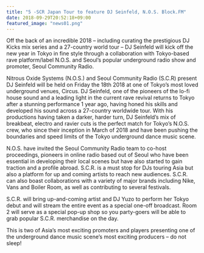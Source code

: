 ```yaml
---
title: "5 -SCR Japan Tour to feature DJ Seinfeld, N.O.S. Block.FM"
date: 2018-09-29T20:52:18+09:00
featured_image: "news01.png"
---
```

Off the back of an incredible 2018 – including curating the prestigious DJ Kicks mix series and a 27-country world tour – DJ Seinfeld will kick off the new year in Tokyo in fine style through a collaboration with Tokyo-based rave platform/label N.O.S. and Seoul’s popular underground radio show and promoter, Seoul Community Radio.

Nitrous Oxide Systems (N.O.S.) and Seoul Community Radio (S.C.R) present DJ Seinfeld will be held on Friday the 18th 2018 at one of Tokyo’s most loved underground venues, Circus. DJ Seinfeld, one of the pioneers of the lo-fi house sound and a leading light in the current rave revival returns to Tokyo after a stunning performance 1 year ago, having honed his skills and developed his sound across a 27-country worldwide tour. With his productions having taken a darker, harder turn, DJ Seinfeld’s mix of breakbeat, electro and ravier cuts is the perfect match for Tokyo’s N.O.S. crew, who since their inception in March of 2018 and have been pushing the boundaries and speed limits of the Tokyo underground dance music scene.

N.O.S. have invited the Seoul Community Radio team to co-host proceedings, pioneers in online radio based out of Seoul who have been essential in developing their local scenes but have also started to gain traction and a profile abroad. S.C.R. is a must stop for DJs touring Asia but also a platform for up and coming artists to reach new audiences. S.C.R. can also boast collaborations with a variety of major brands including Nike, Vans and Boiler Room, as well as contributing to several festivals.

S.C.R. will bring up-and-coming artist and DJ Yuzo to perform her Tokyo debut and will stream the entire event as a special one-off broadcast. Room 2 will serve as a special pop-up shop so you party-goers will be able to grab popular S.C.R. merchandise on the day.

This is two of Asia’s most exciting promoters and players presenting one of the underground dance music scene’s most exciting producers – do not sleep!

